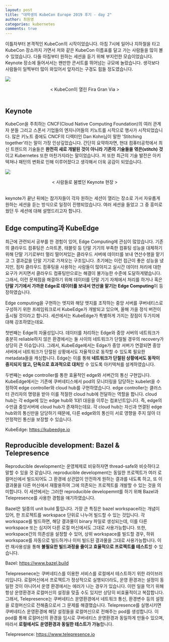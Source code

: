 ```yaml
---
layout: post
title: "대학생의 KubeCon Europe 2019 후기 - day 2"
author: 최원영
categories: kubernetes
comments: true
---
```


이틀차부터 본격적인 KubeCon의 시작이었습니다. 아침 7시에 일어나 지하철을 타고 KubeCon 장소까지 가면서 저와 같은 KubeCon 이름표를 달고 가는 사람들을 많이 볼 수 있었습니다. 다들 아침부터 원하는 세션을 듣기 위해 부지런한 모습이었습니다. Keynote 장소에 들어서서는 왠만한 콘서트를 뛰어넘는 규모에 놀랐습니다. 생각보다 사람들이 일찍부터 많이 와있어서 앞자리는 구경도 힘들 정도였습니다.

![](/assets/2019-kubecon-europe-day2/fira_gran_via.png)
<center>< KubeCon이 열린 Fira Gran Via ></center>
<br/>

## Keynote

KubeCon을 주최하는 CNCF(Cloud Native Computing Foundation)의 여러 관계자 분들 그리고 스폰서 기업들의 엔지니어들의 키노트를 시작으로 행사가 시작되었습니다. 많은 키노트 중에도 CNCF의 디렉터인 Dan Kohn님이 말한 'Stitching together'라는 말이 가장 인상깊었습니다. 간단히 요약하자면, 현대 컴퓨터공학에서 최신 트렌드의 기술들은 **완전히 새로 개발된 것이 아니라 기존의 기술들을 엮은(stitch) 것**이고 Kubernetes 또한 마찬가지라는 말이었습니다. 저 또한 최근의 기술 발전은 아키텍쳐나 패턴의 변화로 인해 이루어졌다고 생각해서 더욱 공감이 되었습니다.

![](/assets/2019-kubecon-europe-day2/keynote.png)
<center>< 사람들로 붐볐던 Keynote 현장 ></center>
<br/>

keynote가 끝난 뒤에는 참가자들이 각자 원하는 세션이 열리는 장소로 가서 자유롭게 원하는 세션을 듣는 방식으로 일정이 진행되었습니다. 여러 세션을 들었고 그 중 흥미로웠던 두 세션에 대해 설명드리고자 합니다.

## Edge computing과 KubeEdge

최근에 관련되서 공부를 한 경험이 있어, Edge Computing에 관심이 많았습니다. 기존의 클라우드 컴퓨팅은 스마트폰, 태블릿 등 단말 기기의 부족한 컴퓨팅 성능을 대체하기 위해 단말 기기로부터 멀리 떨어져있는 클라우드 서버에 데이터를 보내 연산수행을 맡기고 그 결과값을 단말 기기로 가져오는 구조입니다. 초기에는 이런 접근이 좋은 성능을 냈지만, 점차 클라우드 컴퓨팅을 사용하는 사람들이 많아지고 실시간 데이터 처리에 대한 요구가 커지면서 클라우드 컴퓨팅만으로는 해결이 불가능한 수준에 도달하게됐습니다. 그래서, 이런 문제점을 해결하기 위해 데이터를 단말 기기 자체에서 처리를 하거나 혹은 **단말 기기에서 가까운 Edge로 데이터를 보내서 연산을 맡기는 Edge Computing**이 등장하였습니다.

Edge computing을 구현하는 엣지와 해당 엣지를 조작하는 중앙 서버를 쿠버네티스로 구성하기 위한 프레임워크로서 KubeEdge가 개발되고 있으며, 올해 가을 정식 버전이 출시될 것이라고 합니다. 세션에서는 KubeEdge가 특별하게 가지는 장점이 두가지에 대해 강조하였는데요.

첫번째는 Edge의 자율성입니다. 데이터를 처리하는 Edge와 중앙 서버의 네트워크가 충분히 reliable하지 않은 환경에서는 둘 사이의 네트워크가 단절될 경우의 recovery가 상당히 큰 이슈입니다. 그래서, KubeEdge에서는 Edge가 중앙 서버가 연결되면 중앙서버에서 네트워크가 단절된 상황에서도 자율적으로 동작할 수 있도록 필요한 metadata들을 캐싱합니다. Edge는 이를 통해 **네트워크가 단절된 상황에서도 동작이 중지되지 않고, 단독으로 효과적으로 대처**할 수 있도록 아키텍쳐를 설계하였습니다.

두번째는 edge controller를 통한 효율적인 edge와 서버간의 통신 구현입니다. KubeEdge에서는 기존에 쿠버네티스에서 pod의 모니터링을 담당하는 kubelet을 수정하여 edge controller와 cloud hub를 구현하였습니다. edge controller는 클러스터 관리자의 명령을 받아 이를 적절한 cloud hub에 전달하는 역할을 합니다. cloud hub는 각 edge에 있는 edge hub와 1대1 대응을 이루는 컴포넌트입니다. 즉, edge의 수만큼 중앙서버에 cloud hub가 존재하는데요. 각 cloud hub는 자신과 연결된 edge hub와의 통신만을 담당하기 때문에, 다른 edge와의 통신이 서로 영향을 주지 않아 더 안정적인 통신을 보장할 수 있습니다.

KubeEdge: https://kubeedge.io



## Reproducible development: Bazel & Telepresence

Reproducible development는 운영체제로 비유하자면 thread-safe와 비슷하다고 말할 수 있을 것 같습니다. reproducible development는 동일한 프로젝트가 여러 로컬머신에서 빌드되어도 그 환경에 상관없이 안전하게 원하는 결과를 내도록 하고, 또 이 결과물을 다른 머신에서 재활용하여 그에 의존되는 프로젝트를 개발할 수 있는 것을 의미합니다. 이 세션에서는 그러한 reproducible developemnt를 하기 위해 Bazel과 Telepresence를 사용한 경험을 얘기하였습니다.

Bazel은 일종의 unit build 툴입니다. 가장 큰 특징은 bazel workspace라는 개념이 있어, 한 프로젝트를 workspace 단위로 나누어 빌드할 수 있는 것입니다. 각 workspace를 빌드하면, 해당 결과물이 binary 파일로 생성되는데, 이를 다른 workspace 또는 심지어 다른 로컬 머신에서도 그대로 사용가능합니다. 또한, workspace간의 의존성을 설정할 수 있어, 상위 workspace를 빌드할 경우, 하위 workspace를 자동으로 빌드하거나 이미 빌드된 결과물을 그대로 사용가능합니다. 이런 재사용성을 통해 **불필요한 빌드과정을 줄이고 효율적으로 프로젝트를 테스트**할 수 있습니다.

Bazel: https://www.bazel.build

Telepresenece는 쿠버네티스를 이용한 서비스를 로컬에서 테스트하기 위한 라이브러리입니다. 로컬머신에서 프로젝트가 정상적으로 실행되더라도, 운영 환경과는 설정이 동일한 것이 아니어서 운영 환경에서는 에러가 나는 경우가 있습니다. 이런 일을 막기 위해 항상 운영환경과 로컬머신의 설정을 맞출 수도 있지만 상당히 비효율적이고 복잡합니다. 그래서, Telepresence는 쿠버네티스 운영환경에서 네트워크 통신, 환경변수 등의 설정을 로컬머신으로 전해줌으로서 그 문제를 해결했습니다. Telepresence를 실행시키면 쿠버네티스 운영환경에 해당 설정들을 로컬머신으로 전해주는 pod를 생성합니다. 이 pod를 통해 로컬머신의 환경을 임시로 쿠버네티스 운영환경과 동일하게 만들수 있으며, 따라서 **로컬에서도 운영환경과 동일한 테스트가 가능**합니다.

Telepresence: https://www.telepresence.io


